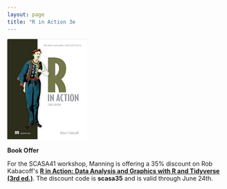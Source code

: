 ```yaml
---
layout: page
title: "R in Action 3e
---
```


![](RiA3e/RiA3e.png)

**Book Offer**

For the SCASA41 workshop, Manning is offering a 35% discount on Rob Kabacoff's [**R in Action: Data Analysis and Graphics with R and Tidyverse (3rd ed.)**](https://www.manning.com/books/r-in-action-third-edition).  The discount code is **scasa35** and is valid through June 24th.
